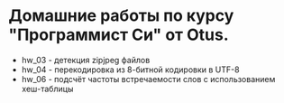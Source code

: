 # Домашние работы по курсу "Программист Си" от Otus.
* hw\_03 - детекция zipjpeg файлов
* hw\_04 - перекодировка из 8-битной кодировки в UTF-8
* hw\_06 - подсчёт частоты встречаемости слов с использованием хеш-таблицы

